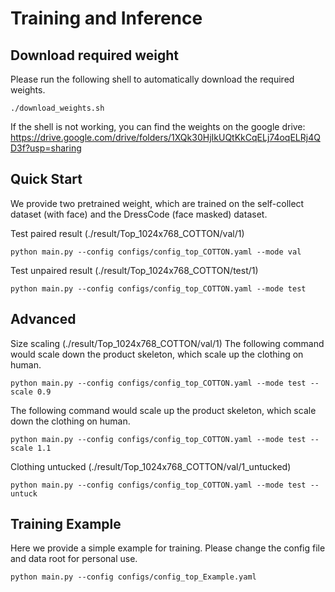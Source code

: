 # Training and Inference

## Download required weight
Please run the following shell to automatically download the required weights.
```
./download_weights.sh
```
If the shell is not working, you can find the weights on the google drive: https://drive.google.com/drive/folders/1XQk30HjIkUQtKkCqELj74oqELRj4QD3f?usp=sharing

## Quick Start
We provide two pretrained weight, which are trained on the self-collect dataset (with face) and the DressCode (face masked) dataset.

Test paired result (./result/Top_1024x768_COTTON/val/1)
```
python main.py --config configs/config_top_COTTON.yaml --mode val
```

Test unpaired result (./result/Top_1024x768_COTTON/test/1)
```
python main.py --config configs/config_top_COTTON.yaml --mode test
```

## Advanced
Size scaling (./result/Top_1024x768_COTTON/val/1)
The following command would scale down the product skeleton, which scale up the clothing on human.
```
python main.py --config configs/config_top_COTTON.yaml --mode test --scale 0.9
```
The following command would scale up the product skeleton, which scale down the clothing on human.
```
python main.py --config configs/config_top_COTTON.yaml --mode test --scale 1.1
```


Clothing untucked (./result/Top_1024x768_COTTON/val/1_untucked)
```
python main.py --config configs/config_top_COTTON.yaml --mode test --untuck
```

## Training Example
Here we provide a simple example for training. Please change the config file and data root for personal use.
```
python main.py --config configs/config_top_Example.yaml
```